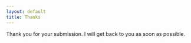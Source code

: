 ```yaml
---
layout: default
title: Thanks
---
```


Thank you for your submission. I will get back to you as soon as possible.
